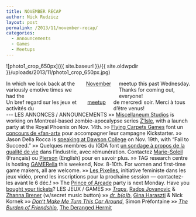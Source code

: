 ```yaml
---
title: NOVEMBER RECAP
author: Nick Rudzicz
layout: post
permalink: /2013/11/november-recap/
categories:
  - Announcements
  - Games
  - Meetups
---
```

![photo1_crop_650px]({{ site.baseurl }}/{{ site.oldwpdir }}/uploads/2013/11/photo1_crop_650px.jpg)

<div class="large-6 columns ">
In which we look back at the variously emotive times we had the <a href="{{ site.baseurl }}/2013/11/meetup-6-nov/">November</a> meetup this past Wednesday.
Thanks for coming out, everyone!
</div><div class="large-6 columns ">
Un bref regard sur les jeux et activit&eacute;s du <a href="{{ site.baseurl }}/2013/11/meetup-6-nov/">meetup</a> de mercredi soir.
Merci &agrave; tous d&#8217;&ecirc;tre venus!
</div>
---
LES ANNONCES / ANNOUNCEMENTS
 &raquo;&raquo; <a href="https://www.facebook.com/miscellaneumstudios">Miscellaneum Studios</a> is working on Montreal-based zombie-apocalypse series <a href="http://facebook.com/zisleseries">Z&#8217;Isle</a>, with a launch party at the Royal Phoenix on Nov. 14th.
 &raquo;&raquo; <a href="http://flyingcarpetsgames.com/">Flying Carpets Games</a> font un <a href="http://flyingcarpetsgames.com/2013/11/05/the-girl-and-the-robot-fan-art-contest/">concours de &laquo;fan-art&raquo;</a> pour accompagner leur campagne Kickstarter.
 &raquo;&raquo; Jason Della Rocca is <a href="https://jason-dellarocca.eventbrite.ca/?fb_action_ids=1411385449079212">speaking at Dawson College</a> on Nov. 19th, with &#8220;Fail to Succeed.&#8221;
 &raquo;&raquo; Quelques membres du IGDA font <a href="http://gameqol.org/">un sondage &agrave; propos de la qualit&eacute; de vie</a> dans l&#8217;industrie, avec r&eacute;mun&eacute;ration. Contactez <a href="mailto:marie-soleil.ouellette@teluq.ca">Marie-Soleil</a> (Fran&ccedil;ais) ou <a href="mailto:pbrowne88@gmail.com">Pierson</a> (English) pour en savoir plus.
 &raquo;&raquo; TAG research centre is hosting <a href="http://tag.hexagram.ca/events/gamerella/">GAMERella</a> this weekend, Nov. 8-10th. For women and first-time game makers, all are welcome.
 &raquo;&raquo; <a href="http://pixelles.ca/">Les Pixelles</a>, initiative feministe dans les jeux vid&eacute;o, prend les inscriptions pour la prochaine session &#8212; contactez-les avant le 6 d&eacute;c.!
 &raquo;&raquo; The <a href="http://prince.mrgs.ca">Prince of Arcade</a> party is next Monday. Have you <a href="https://gumroad.com/l/PbIe">bought your tickets</a>?
LES JEUX / GAMES
 &raquo;&raquo; <em><a href="http://trapsgame.com/">Traps</a></em>, <a href="http://radosjovanovic.com/">Rados Jovanovic</a> &#038; <a href="http://www.zhannabrener.com/">Zhanna Brener</a> (w/secret music button)
 &raquo;&raquo; <em><a href="http://ginaharaszti.com/games/DrBob.exe">dr. b(o)b</em></a>, <a href="http://ginaharaszti.com/">Gina Haraszti</a> &#038; Nick Kornek
 &raquo;&raquo; <em><a href="http://www.youtube.com/watch?v=8Moh11TLN2g">Don&#8217;t Make Me Turn This Car Around</a></em>, Simon Pr&eacute;fontaine
 &raquo;&raquo; <em><a href="http://www.puzzlescript.net/play.html?p=7320353">The Burden of Friendship</a></em>, <a href="http://deranged-hermit.blogspot.ca/">The Deranged Hermit</a>
 &nbsp;
 &nbsp;</p>